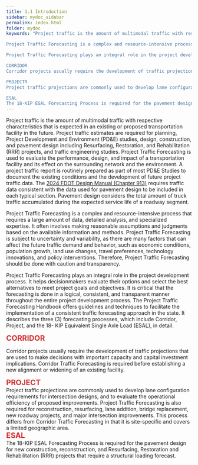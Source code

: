 ```yaml
---
title: 1.1 Introduction
sidebar: mydoc_sidebar
permalink: index.html
folder: mydoc
keywords: "Project traffic is the amount of multimodal traffic with respective characteristics that is expected in an existing or proposed transportation facility in the future. Project traffic estimates are required for planning, Project Development and Environment (PD&E) studies, design, construction, and pavement design including Resurfacing, Restoration, and Rehabilitation (RRR) projects, and traffic engineering studies. Project Traffic Forecasting is used to evaluate the performance, design, and impact of a transportation facility and its effect on the surrounding network and the environment. A project traffic report is routinely prepared as part of most PD&E Studies to document the existing conditions and the development of future project traffic data. The 2024 FDOT Design Manual (Chapter 913) requires traffic data consistent with the data used for pavement design to be included in each typical section. Pavement design considers the total amount of truck traffic accumulated during the expected service life of a roadway segment.

Project Traffic Forecasting is a complex and resource-intensive process that requires a large amount of data, detailed analysis, and specialized expertise. It often involves making reasonable assumptions and judgments based on the available information and methods. Project Traffic Forecasting is subject to uncertainty and variability, as there are many factors that can affect the future traffic demand and behavior, such as economic conditions, population growth, land use changes, travel preferences, technology innovations, and policy interventions. Therefore, Project Traffic Forecasting should be done with caution and transparency.

Project Traffic Forecasting plays an integral role in the project development process. It helps decisionmakers evaluate their options and select the best alternatives to meet project goals and objectives. It is critical that the forecasting is done in a logical, consistent, and transparent manner throughout the entire project development process. The Project Traffic Forecasting Handbook offers guidelines and techniques to facilitate the implementation of a consistent traffic forecasting approach in the state. It describes the three (3) forecasting processes, which include Corridor, Project, and the 18- KIP Equivalent Single Axle Load (ESAL), in detail.

CORRIDOR
Corridor projects usually require the development of traffic projections that are used to make decisions with important capacity and capital investment implications. Corridor Traffic Forecasting is required before establishing a new alignment or widening of an existing facility.

PROJECTR
Project traffic projections are commonly used to develop lane configuration requirements for intersection designs, and to evaluate the operational efficiency of proposed improvements. Project Traffic Forecasting is also required for reconstruction, resurfacing, lane addition, bridge replacement, new roadway projects, and major intersection improvements. This process differs from Corridor Traffic Forecasting in that it is site-specific and covers a limited geographic area.

ESAL
The 18-KIP ESAL Forecasting Process is required for the pavement design for new construction, reconstruction, and Resurfacing, Restoration and Rehabilitation (RRR) projects that require a structural loading forecast."
---
```


<style>
  div{text-align: justify;}
  .parent{
    display: inline-block;
    margin-bottom: 1rem;
  }
  .child1{
    text-align:center;
    display: grid;
    /* position: relative; */
    margin-top: 0.4rem;
    margin-right: 1%;
    float: left;
    /* width: 12%; */
    /* padding: 2rem 2rem; */
  }
  .child2{
    /* display: grid;
    padding-left: 2rem;
    width:86%;
    float: right; */
  }
</style>

Project traffic is the amount of multimodal traffic with respective characteristics that is expected in an existing or proposed transportation facility in the future. Project traffic estimates are required for planning, Project Development and Environment (PD&E) studies, design, construction, and pavement design including Resurfacing, Restoration, and Rehabilitation (RRR) projects, and traffic engineering studies. Project Traffic Forecasting is used to evaluate the performance, design, and impact of a transportation facility and its effect on the surrounding network and the environment. A project traffic report is routinely prepared as part of most PD&E Studies to document the existing conditions and the development of future project traffic data. The <a href="https://fdotwww.blob.core.windows.net/sitefinity/docs/default-source/roadway/fdm/2024/2024fdm913typsect.pdf" target="_blank">2024 FDOT Design Manual (Chapter 913)</a> requires traffic data consistent with the data used for pavement design to be included in each typical section. Pavement design considers the total amount of truck traffic accumulated during the expected service life of a roadway segment.

Project Traffic Forecasting is a complex and resource-intensive process that requires a large
amount of data, detailed analysis, and specialized expertise. It often involves making reasonable
assumptions and judgments based on the available information and methods. Project Traffic
Forecasting is subject to uncertainty and variability, as there are many factors that can affect the
future traffic demand and behavior, such as economic conditions, population growth, land use
changes, travel preferences, technology innovations, and policy interventions. Therefore, Project
Traffic Forecasting should be done with caution and transparency. 

Project Traffic Forecasting plays an integral role in the project development process. It helps decisionmakers
evaluate their options and select the best alternatives to meet project goals and objectives.
It is critical that the forecasting is done in a logical, consistent, and transparent manner throughout
the entire project development process. The Project Traffic Forecasting Handbook offers guidelines
and techniques to facilitate the implementation of a consistent traffic forecasting approach in the
state. It describes the three (3) forecasting processes, which include Corridor, Project, and the 18-
KIP Equivalent Single Axle Load (ESAL), in detail.


<div style="color: #d32f2f; font-size: 20px; padding: 0"><b>CORRIDOR</b></div>

Corridor projects usually require the development of traffic projections that are used to make
decisions with important capacity and capital investment implications. Corridor Traffic Forecasting
is required before establishing a new alignment or widening of an existing facility.

<div style="color: #d32f2f; font-size: 20px; padding: 0"><b>PROJECT</b></div>
Project traffic projections are commonly used to develop lane configuration requirements for
intersection designs, and to evaluate the operational efficiency of proposed improvements. Project
Traffic Forecasting is also required for reconstruction, resurfacing, lane addition, bridge replacement,
new roadway projects, and major intersection improvements. This process differs from Corridor
Traffic Forecasting in that it is site-specific and covers a limited geographic area.

<div style="color: #d32f2f; font-size: 20px; padding: 0"><b>ESAL</b></div>
The 18-KIP ESAL Forecasting Process is required for the pavement design for new construction,
reconstruction, and Resurfacing, Restoration and Rehabilitation (RRR) projects that require a
structural loading forecast.

